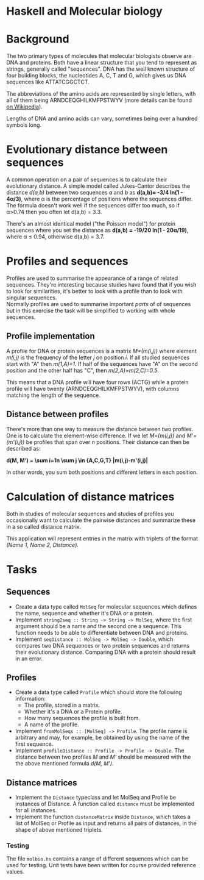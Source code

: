 Haskell and Molecular biology
=============================

# Background

The two primary types of molecules that molecular biologists observe are DNA
and proteins. Both have a linear structure that you tend to represent as
strings, generally called "sequences". DNA has the well known structure of four
building blocks, the nucleotides A, C, T and G, which gives us DNA sequences
like ATTATCGGCTCT.

The abbreviations of the amino acids are represented by single letters, with
all of them being ARNDCEQGHILKMFPSTWYV (more details can be found [on
Wikipedia][1]).

  [1]: http://en.wikipedia.org/wiki/Amino_acid#Table_of_standard_amino_acid_abbreviations_and_properties

Lengths of DNA and amino acids can vary, sometimes being over a hundred symbols
long.

# Evolutionary distance between sequences

A common operation on a pair of sequences is to calculate their evolutionary
distance. A simple model called Jukes-Cantor describes the distance _d(a,b)_
between two sequences _a_ and _b_ as __d(a,b)= -3/4 ln(1 - 4α/3)__, where α is
the percentage of positions where the sequences differ.  
The formula doesn't work well if the sequences differ too much, so if α>0.74
then you often let d(a,b) = 3.3.

There's an almost identical model ("the Poisson model") for protein sequences
where you set the distance as __d(a,b) = -19/20 ln(1 - 20α/19)__, where
α ≤ 0.94, otherwise d(a,b) = 3.7.

# Profiles and sequences

Profiles are used to summarise the appearance of a range of related sequences.
They're interesting because studies have found that if you wish to look for
similarities, it's better to look with a profile than to look with singular
sequences.  
Normally profiles are used to summarise important _parts_ of of sequences but
in this exercise the task will be simplified to working with whole sequences.

## Profile implementation

A profile for DNA or protein sequences is a matrix _M=(m(i,j))_ where element
_m(i,j)_ is the frequency of the letter _j_ on position _i_. If all studied
sequences start with "A" then _m(1,A)=1_. If half of the sequences have "A" on
the second position and the other half has "C", then _m(2,A)=m(2,C)=0.5_.

This means that a DNA profile will have four rows (ACTG) while a protein
profile will have twenty (ARNDCEQGHILKMFPSTWYV), with columns matching the
length of the sequence.

## Distance between profiles

There's more than one way to measure the distance between two profiles. One is
to calculate the element-wise difference. If we let _M=(m(i,j))_ and
_M'=(m'(i,j))_ be profiles that span over _n_ positions. Their distance can
then be described as:

__d(M, M') = \sum i=1n \sum j \in {A,C,G,T} |m(i,j)-m'(i,j)|__

In other words, you sum both positions and different letters in each position.

# Calculation of distance matrices

Both in studies of molecular sequences and studies of profiles you occasionally
want to calculate the pairwise distances and summarize these in a so called
distance matrix.

This application will represent entries in the matrix with triplets of the
format *(Name 1, Name 2, Distance)*.

# Tasks

## Sequences

* Create a data type called ```MolSeq``` for molecular sequences which defines the
  name, sequence and whether it's DNA or a protein.
* Implement ```string2seq :: String -> String -> MolSeq```, where the first
  argument should be a name and the second one a sequence. This function needs
  to be able to differentiate between DNA and proteins.
* Implement ```seqDistance :: MolSeq -> MolSeq -> Double```, which compares two
  DNA sequences or two protein sequences and returns their evolutionary
  distance. Comparing DNA with a protein should result in an error.

## Profiles

* Create a data type called ```Profile``` which should store the following
  information:
	* The profile, stored in a matrix.
	* Whether it's a DNA or a Protein profile.
	* How many sequences the profile is built from.
	* A name of the profile.
* Implement ```fromMolSeqs :: [MolSeq] -> Profile```. The profile name is
  arbitrary and may, for example, be obtained by using the name of the first
  sequence.
* Implement ```profileDistance :: Profile -> Profile -> Double```. The distance
  between two profiles _M_ and _M'_ should be measured with the the above
  mentioned formula _d(M, M')_.

## Distance matrices

* Implement the ```Distance``` typeclass and let MolSeq and Profile be
  instances of Distance. A function called ```distance``` must be implemented
  for all instances.
* Implement the function ```distanceMatrix``` inside ```Distance```, which
  takes a list of MolSeq or Profile as input and returns all pairs of
  distances, in the shape of above mentioned triplets.

### Testing

The file ```molbio.hs``` contains a range of different sequences which can be
used for testing.
Unit tests have been written for course provided reference values.
